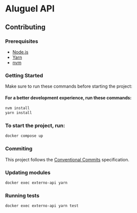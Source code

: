 # Aluguel API

## Contributing

### Prerequisites

- [Node.js](https://nodejs.org/en/)
- [Yarn](https://yarnpkg.com/)
- [nvm](https://github.com/nvm-sh/nvm)

### Getting Started

Make sure to run these commands before starting the project:

#### For a better development experience, run these commands:

```bash
nvm install
yarn install
```

### To start the project, run:

```bash
docker compose up
```

### Commiting

This project follows the [Conventional Commits](https://www.conventionalcommits.org/en/v1.0.0/) specification.

### Updating modules

```bash
docker exec externo-api yarn
```

### Running tests

```bash
docker exec externo-api yarn test
```
